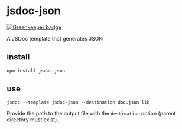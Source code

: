 # jsdoc-json

[![Greenkeeper badge](https://badges.greenkeeper.io/tschaub/jsdoc-json.svg)](https://greenkeeper.io/)

A JSDoc template that generates JSON

## install

    npm install jsdoc-json

## use

    jsdoc --template jsdoc-json --destination doc.json lib

Provide the path to the output file with the `destination` option (parent directory must exist).
